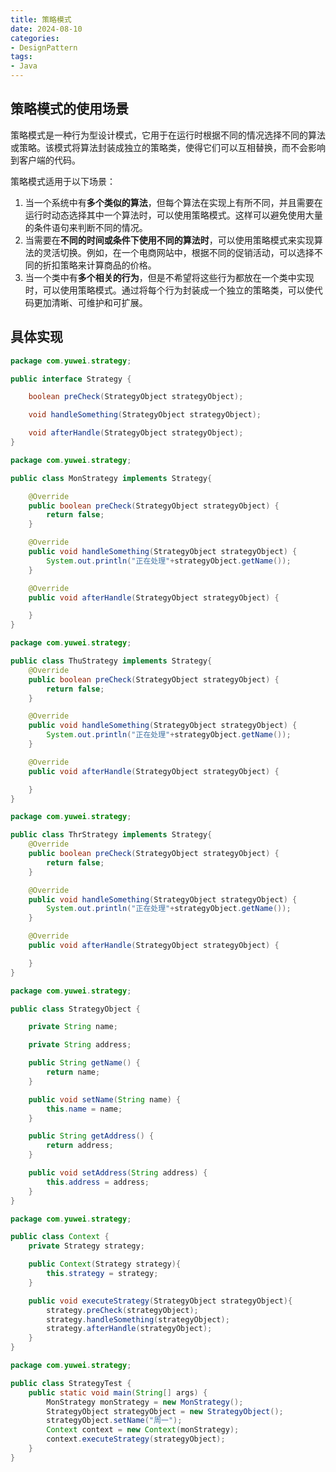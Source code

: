 ```yaml
---
title: 策略模式
date: 2024-08-10
categories:
- DesignPattern
tags:
- Java
---
```


## 策略模式的使用场景

策略模式是一种行为型设计模式，它用于在运行时根据不同的情况选择不同的算法或策略。该模式将算法封装成独立的策略类，使得它们可以互相替换，而不会影响到客户端的代码。

策略模式适用于以下场景：

1. 当一个系统中有**多个类似的算法**，但每个算法在实现上有所不同，并且需要在运行时动态选择其中一个算法时，可以使用策略模式。这样可以避免使用大量的条件语句来判断不同的情况。
2. 当需要在**不同的时间或条件下使用不同的算法时**，可以使用策略模式来实现算法的灵活切换。例如，在一个电商网站中，根据不同的促销活动，可以选择不同的折扣策略来计算商品的价格。
3. 当一个类中有**多个相关的行为**，但是不希望将这些行为都放在一个类中实现时，可以使用策略模式。通过将每个行为封装成一个独立的策略类，可以使代码更加清晰、可维护和可扩展。

## 具体实现

```java
package com.yuwei.strategy;

public interface Strategy {

    boolean preCheck(StrategyObject strategyObject);

    void handleSomething(StrategyObject strategyObject);

    void afterHandle(StrategyObject strategyObject);
}

```

```java
package com.yuwei.strategy;

public class MonStrategy implements Strategy{

    @Override
    public boolean preCheck(StrategyObject strategyObject) {
        return false;
    }

    @Override
    public void handleSomething(StrategyObject strategyObject) {
        System.out.println("正在处理"+strategyObject.getName());
    }

    @Override
    public void afterHandle(StrategyObject strategyObject) {

    }
}

```

```java
package com.yuwei.strategy;

public class ThuStrategy implements Strategy{
    @Override
    public boolean preCheck(StrategyObject strategyObject) {
        return false;
    }

    @Override
    public void handleSomething(StrategyObject strategyObject) {
        System.out.println("正在处理"+strategyObject.getName());
    }

    @Override
    public void afterHandle(StrategyObject strategyObject) {

    }
}

```

```java
package com.yuwei.strategy;

public class ThrStrategy implements Strategy{
    @Override
    public boolean preCheck(StrategyObject strategyObject) {
        return false;
    }

    @Override
    public void handleSomething(StrategyObject strategyObject) {
        System.out.println("正在处理"+strategyObject.getName());
    }

    @Override
    public void afterHandle(StrategyObject strategyObject) {

    }
}

```

```java
package com.yuwei.strategy;

public class StrategyObject {

    private String name;

    private String address;

    public String getName() {
        return name;
    }

    public void setName(String name) {
        this.name = name;
    }

    public String getAddress() {
        return address;
    }

    public void setAddress(String address) {
        this.address = address;
    }
}

```

```java
package com.yuwei.strategy;

public class Context {
    private Strategy strategy;

    public Context(Strategy strategy){
        this.strategy = strategy;
    }

    public void executeStrategy(StrategyObject strategyObject){
        strategy.preCheck(strategyObject);
        strategy.handleSomething(strategyObject);
        strategy.afterHandle(strategyObject);
    }
}

```

```java
package com.yuwei.strategy;

public class StrategyTest {
    public static void main(String[] args) {
        MonStrategy monStrategy = new MonStrategy();
        StrategyObject strategyObject = new StrategyObject();
        strategyObject.setName("周一");
        Context context = new Context(monStrategy);
        context.executeStrategy(strategyObject);
    }
}

```

